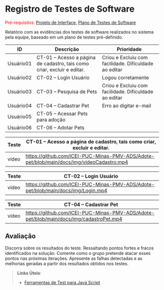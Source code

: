 # Registro de Testes de Software

<span style="color:red">Pré-requisitos: <a href="3-Projeto de Interface.md"> Projeto de Interface</a></span>, <a href="8-Plano de Testes de Software.md"> Plano de Testes de Software</a>

Relatório com as evidências dos testes de software realizados no sistema pela equipe, baseado em um plano de testes pré-definido.

| **ID** | **Descrição**                                                | **Prioridade** |
| ------ | ------------------------------------------------------------ | -------------- |
| Usuário01  | CT-01 – Acesso a página de cadastro, tais como criar, excluir e editar.| Criou e Excluiu com facilidade. Dificuldade ao editar           |
| Usuário02 |CT-02 – Login Usuário| Logou corretamente           |
| Usuário03 | CT-03 – Pesquisa de Pets |Criou e Excluiu com facilidade. Dificuldade ao editar           |
| Usuário04 | CT-04 – Cadastrar Pet | Erro ao digitar e-mail           |
| Usuário05 | CT-05 – Acessar Pets para adoção |  |
| Usuário06 | CT-06 – Adotar Pets |  |



| Teste | CT-01 – Acesso a página de cadastro, tais como criar, excluir e editar. |
| ----- | ------------------------------------------------------------ |
| vídeo | https://github.com/ICEI-PUC-Minas-PMV-ADS/Adote-pet/blob/main/docs/img/videoCadastro.mp4 |


| Teste | CT-02 – Login Usuário                                        |
| ----- | ------------------------------------------------------------ |
| vídeo | https://github.com/ICEI-PUC-Minas-PMV-ADS/Adote-pet/blob/main/docs/img/Login.mp4 |



| Teste | CT-04 – Cadastrar Pet                                        |
| ----- | ------------------------------------------------------------ |
| vídeo | https://github.com/ICEI-PUC-Minas-PMV-ADS/Adote-pet/blob/main/docs/img/cadastroPet.mp4 |







## Avaliação

Discorra sobre os resultados do teste. Ressaltando pontos fortes e fracos identificados na solução. Comente como o grupo pretende atacar esses pontos nas próximas iterações. Apresente as falhas detectadas e as melhorias geradas a partir dos resultados obtidos nos testes.

> **Links Úteis**:
> - [Ferramentas de Test para Java Script](https://geekflare.com/javascript-unit-testing/)
